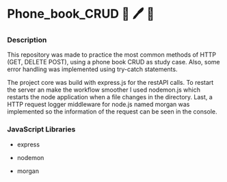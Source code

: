 # Phone_book_CRUD :ledger: :pen: :iphone:

### Description
This repository was made to practice the most common methods of HTTP (GET, DELETE POST), using a phone book CRUD as study case. Also, some error handling was implemented using try-catch statements. 

The project core was build with express.js for the restAPI calls. To restart the server an make the workflow smoother I used nodemon.js which restarts the node application when a file changes in the directory. Last, a HTTP request logger middleware for node.js named morgan was implemented so the information of the request can be seen in the console.

### JavaScript Libraries
- express

- nodemon

- morgan
